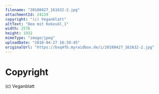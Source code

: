 ```yaml
---
filename: "20180427_161632-2.jpg"
attachmentId: 24229
copyright: "(c) Veganblatt"
altText: "Deo mit Kokosöl_1"
width: 2576
height: 1932
mimeType: "image/jpeg"
uploadDate: "2018-04-27 16:39:45"
originalUrl: "https://bxq4fb.myraidbox.de/i/20180427_161632-2.jpg"
---
```


# Copyright

(c) Veganblatt
